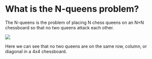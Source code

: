 # What is the N-queens problem?
The N-queens is the problem of placing N chess queens on an N×N chessboard so that no two queens attack each other.

<img src="https://developers.google.com/optimization/images/queens/sol_4x4_b.png">

Here we can see that no two queens are on the same row, column, or diagonal in a 4x4 chessboard.
